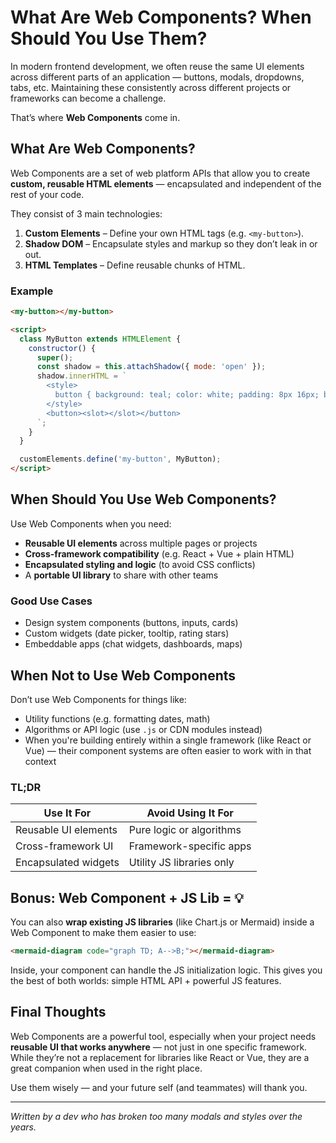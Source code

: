 # What Are Web Components? When Should You Use Them?

In modern frontend development, we often reuse the same UI elements across different parts of an application — buttons, modals, dropdowns, tabs, etc. Maintaining these consistently across different projects or frameworks can become a challenge.

That’s where **Web Components** come in.

## What Are Web Components?

Web Components are a set of web platform APIs that allow you to create **custom, reusable HTML elements** — encapsulated and independent of the rest of your code.

They consist of 3 main technologies:

1. **Custom Elements** – Define your own HTML tags (e.g. `<my-button>`).
2. **Shadow DOM** – Encapsulate styles and markup so they don’t leak in or out.
3. **HTML Templates** – Define reusable chunks of HTML.

### Example

```html
<my-button></my-button>

<script>
  class MyButton extends HTMLElement {
    constructor() {
      super();
      const shadow = this.attachShadow({ mode: 'open' });
      shadow.innerHTML = `
        <style>
          button { background: teal; color: white; padding: 8px 16px; border: none; }
        </style>
        <button><slot></slot></button>
      `;
    }
  }

  customElements.define('my-button', MyButton);
</script>
```

## When Should You Use Web Components?

Use Web Components when you need:

- **Reusable UI elements** across multiple pages or projects
- **Cross-framework compatibility** (e.g. React + Vue + plain HTML)
- **Encapsulated styling and logic** (to avoid CSS conflicts)
- A **portable UI library** to share with other teams

### Good Use Cases

- Design system components (buttons, inputs, cards)
- Custom widgets (date picker, tooltip, rating stars)
- Embeddable apps (chat widgets, dashboards, maps)

## When Not to Use Web Components

Don’t use Web Components for things like:

- Utility functions (e.g. formatting dates, math)
- Algorithms or API logic (use `.js` or CDN modules instead)
- When you're building entirely within a single framework (like React or Vue) — their component systems are often easier to work with in that context

### TL;DR

| Use It For           | Avoid Using It For        |
|----------------------|---------------------------|
| Reusable UI elements | Pure logic or algorithms  |
| Cross-framework UI   | Framework-specific apps   |
| Encapsulated widgets | Utility JS libraries only |

## Bonus: Web Component + JS Lib = 💡

You can also **wrap existing JS libraries** (like Chart.js or Mermaid) inside a Web Component to make them easier to use:

```html
<mermaid-diagram code="graph TD; A-->B;"></mermaid-diagram>
```

Inside, your component can handle the JS initialization logic. This gives you the best of both worlds: simple HTML API + powerful JS features.

## Final Thoughts

Web Components are a powerful tool, especially when your project needs **reusable UI that works anywhere** — not just in one specific framework. While they’re not a replacement for libraries like React or Vue, they are a great companion when used in the right place.

Use them wisely — and your future self (and teammates) will thank you.

---
*Written by a dev who has broken too many modals and styles over the years.*
